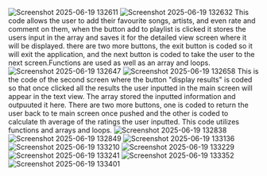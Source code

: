 ![Screenshot 2025-06-19 132611](https://github.com/user-attachments/assets/fd432119-0a96-492e-b543-c9aa542d128a)
![Screenshot 2025-06-19 132632](https://github.com/user-attachments/assets/e15a5d80-04f9-4c98-a2d3-36e9dbab61f5)
This code allows the user to add their favourite songs, artists, and even rate and comment on them, when the button add to playlist is clicked it stores the users input in the array and saves it for the detailed view screen where it will be displayed. there are two more buttons, the exit button is coded so it will exit the application, and the next button is coded to take the user to the next screen.Functions are used as well as an array and loops.
![Screenshot 2025-06-19 132647](https://github.com/user-attachments/assets/51f98f27-1e27-4c71-afeb-00ba4d40ca10)
![Screenshot 2025-06-19 132658](https://github.com/user-attachments/assets/cb6557c5-812c-49c3-bb6d-52aea55d3d4b)
This is the code of the second screen where the button "display results" is coded so that once clicked all the results the user inputted in the main screen will appear in the text view. The array stored the inputted information and outpuuted it here. There are two more buttons, one is coded to return the user back to te main screen once pushed and the other is coded to calculate th average of the ratings the user inputted. This code utilizes functions and arrays and loops.
![Screenshot 2025-06-19 132838](https://github.com/user-attachments/assets/652d887d-6920-40bf-99a3-d9d09ff5af4f)
![Screenshot 2025-06-19 132849](https://github.com/user-attachments/assets/7a85f8ec-c7ff-4a06-bfa7-9283d22516c3)
![Screenshot 2025-06-19 133136](https://github.com/user-attachments/assets/5ae79946-897d-4b21-beb9-553a1ae2d2ea)
![Screenshot 2025-06-19 133210](https://github.com/user-attachments/assets/407e7bd2-daee-4b08-922a-0b87036e374b)
![Screenshot 2025-06-19 133229](https://github.com/user-attachments/assets/7a6004d7-2ed1-4bfa-bf0a-4d68fb01b244)
![Screenshot 2025-06-19 133241](https://github.com/user-attachments/assets/0864565e-7f52-42f5-b59f-6afa8678b128)
![Screenshot 2025-06-19 133352](https://github.com/user-attachments/assets/5f9e4b7b-86a1-4e97-b589-cd363dabc0e6)
![Screenshot 2025-06-19 133401](https://github.com/user-attachments/assets/254e76fe-6333-4921-a10a-a8a9a74a0f31)

